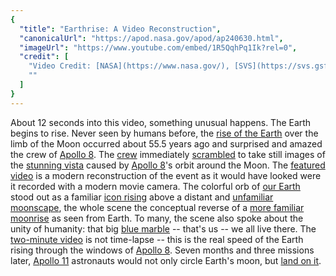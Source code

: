 ```yaml
---
{
  "title": "Earthrise: A Video Reconstruction",
  "canonicalUrl": "https://apod.nasa.gov/apod/ap240630.html",
  "imageUrl": "https://www.youtube.com/embed/1R5QqhPq1Ik?rel=0",
  "credit": [
    "Video Credit: [NASA](https://www.nasa.gov/), [SVS](https://svs.gsfc.nasa.gov/), [Apollo 8](https://www.nasa.gov/missions/apollo/apollo-8-mission-details/) Crew",
    ""
  ]
}
---
```


About 12 seconds into this video, something unusual happens. The Earth begins to rise. Never seen by humans before, the [rise of the Earth](https://apod.nasa.gov/apod/ap150906.html) over the limb of the Moon occurred about 55.5 years ago and surprised and amazed the crew of [Apollo 8](https://www.nasa.gov/mission/apollo-8/). The [crew](https://www.nasa.gov/image-article/apollo-8-astronaut-bill-anders-captures-earthrise/) immediately [scrambled](https://science.nasa.gov/resource/the-story-behind-apollo-8s-famous-earthrise-photo/) to take still images of the [stunning vista](https://www.nasa.gov/image-article/earthrise-3/) caused by [Apollo 8](https://www.pbs.org/wgbh/americanexperience/features/moon-apollo-8-insider-stories/)'s orbit around the Moon. The [featured video](https://svs.gsfc.nasa.gov/cgi-bin/details.cgi?aid=4593) is a modern reconstruction of the event as it would have looked were it recorded with a modern movie camera. The colorful orb of [our Earth](https://science.nasa.gov/earth/facts/) stood out as a familiar [icon rising](https://svs.gsfc.nasa.gov/4129) above a distant and [unfamiliar moonscape](https://apod.nasa.gov/apod/ap031109.html), the whole scene the conceptual reverse of a [more familiar moonrise](https://apod.nasa.gov/apod/ap170616.html) as seen from Earth. To many, the scene also spoke about the unity of humanity: that big [blue marble](https://en.wikipedia.org/wiki/The_Blue_Marble) -- that's us -- we all live there. The [two-minute video](https://youtu.be/1R5QqhPq1Ik) is not time-lapse -- this is the real speed of the Earth rising through the windows of [Apollo 8](https://www.nytimes.com/2018/12/21/science/earthrise-moon-apollo-nasa.html). Seven months and three missions later, [Apollo 11](https://www.nasa.gov/mission_pages/apollo/missions/apollo11.html) astronauts would not only circle Earth's moon, but [land on it](https://apod.nasa.gov/apod/ap981004.html).
